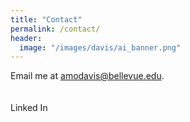 ```yaml
---
title: "Contact"
permalink: /contact/
header:
  image: "/images/davis/ai_banner.png"
---
```


Email me at amodavis@bellevue.edu.
<br>
<br>
<br>
Linked In <a href="https:www.linkedin.com/in/amie-davis-3169a7b3">
  
